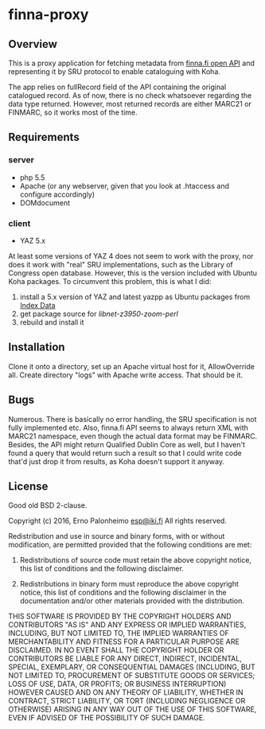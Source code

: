 finna-proxy
===========

Overview
--------

This is a proxy application for fetching metadata from
[finna.fi open API](https://www.kiwi.fi/pages/viewpage.action?pageId=53839221)
and representing it by SRU protocol to enable cataloguing with Koha.

The app relies on fullRecord field of the API containing the original
catalogued record. As of now, there is no check whatsoever regarding
the data type returned. However, most returned records are either
MARC21 or FINMARC, so it works most of the time.

Requirements
------------

### server

* php 5.5
* Apache (or any webserver, given that you look at .htaccess and configure accordingly)
* DOMdocument

### client

* YAZ 5.x

At least some versions of YAZ 4 does not seem to work with the proxy,
nor does it work with "real" SRU implementations, such as the Library
of Congress open database. However, this is the version included with
Ubuntu Koha packages. To circumvent this problem, this is what I did:

1. install a 5.x version of YAZ and latest yazpp as Ubuntu packages
   from [Index Data](http://www.indexdata.com/software)
2. get package source for *libnet-z3950-zoom-perl*
3. rebuild and install it

Installation
------------

Clone it onto a directory, set up an Apache virtual host for it,
AllowOverride all. Create directory "logs" with Apache write
access. That should be it.

Bugs
----

Numerous. There is basically no error handling, the SRU specification
is not fully implemented etc. Also, finna.fi API seems to always
return XML with MARC21 namespace, even though the actual data format
may be FINMARC. Besides, the API might return Qualified Dublin Core as
well, but I haven't found a query that would return such a result so
that I could write code that'd just drop it from results, as Koha
doesn't support it anyway.

License
-------

Good old BSD 2-clause.

Copyright (c) 2016, Erno Palonheimo <esp@iki.fi>
All rights reserved.

Redistribution and use in source and binary forms, with or without modification, are permitted provided that the following conditions are met:

1. Redistributions of source code must retain the above copyright notice, this list of conditions and the following disclaimer.

2. Redistributions in binary form must reproduce the above copyright notice, this list of conditions and the following disclaimer in the documentation and/or other materials provided with the distribution.

THIS SOFTWARE IS PROVIDED BY THE COPYRIGHT HOLDERS AND CONTRIBUTORS "AS IS" AND ANY EXPRESS OR IMPLIED WARRANTIES, INCLUDING, BUT NOT LIMITED TO, THE IMPLIED WARRANTIES OF MERCHANTABILITY AND FITNESS FOR A PARTICULAR PURPOSE ARE DISCLAIMED. IN NO EVENT SHALL THE COPYRIGHT HOLDER OR CONTRIBUTORS BE LIABLE FOR ANY DIRECT, INDIRECT, INCIDENTAL, SPECIAL, EXEMPLARY, OR CONSEQUENTIAL DAMAGES (INCLUDING, BUT NOT LIMITED TO, PROCUREMENT OF SUBSTITUTE GOODS OR SERVICES; LOSS OF USE, DATA, OR PROFITS; OR BUSINESS INTERRUPTION) HOWEVER CAUSED AND ON ANY THEORY OF LIABILITY, WHETHER IN CONTRACT, STRICT LIABILITY, OR TORT (INCLUDING NEGLIGENCE OR OTHERWISE) ARISING IN ANY WAY OUT OF THE USE OF THIS SOFTWARE, EVEN IF ADVISED OF THE POSSIBILITY OF SUCH DAMAGE.
